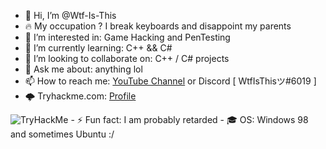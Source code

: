 - 👋 Hi, I’m @Wtf-Is-This
- 🔥 My occupation ? I break keyboards and disappoint my parents
- 👀 I’m interested in: Game Hacking and PenTesting
- 🌱 I’m currently learning: C++ && C#
- 💞️ I’m looking to collaborate on: C++ / C# projects 
- 💬 Ask me about: anything lol
- 📫 How to reach me: [YouTube Channel](https://www.youtube.com/channel/UC_HV32JteVfGzYMtqkpH7Ng) or Discord [ WtfIsThisツ#6019 ]
- 🌩️ Tryhackme.com: [Profile](https://tryhackme.com/p/WtfIsThis)   
<img src="https://tryhackme-badges.s3.amazonaws.com/WtfIsThis.png" alt="TryHackMe">
- ⚡ Fun fact: I am probably retarded
- 🎓 OS: Windows 98 and sometimes Ubuntu :/
